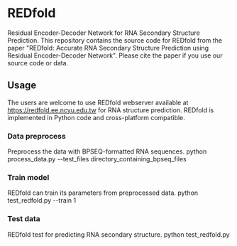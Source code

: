 # REDfold
Residual Encoder-Decoder Network for RNA Secondary Structure Prediction. This repository contains the source code for REDfold from the paper "REDfold: Accurate RNA Secondary Structure Prediction using Residual Encoder-Decoder Network". Please cite the paper if you use our source code or data.

## Usage
The users are welcome to use REDfold webserver available at https://redfold.ee.ncyu.edu.tw for RNA structure prediction.
REDfold is implemented in Python code and cross-platform compatible.

### Data preprocess
Preprocess the data with BPSEQ-formatted RNA sequences.
python process_data.py --test_files directory_containing_bpseq_files

### Train model
REDfold can train its parameters from preprocessed data.
python test_redfold.py --train 1

### Test data
REDfold test for predicting RNA secondary structure.
python test_redfold.py


